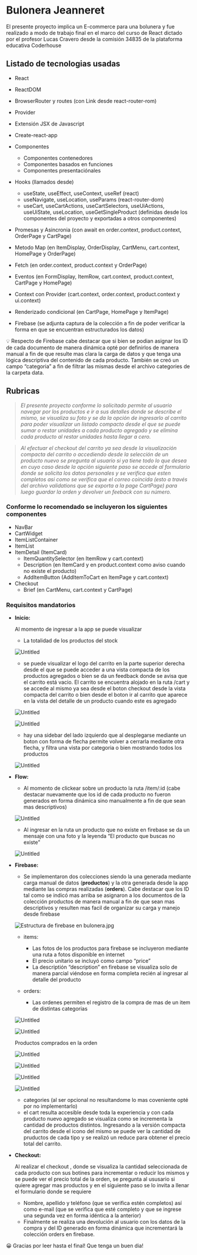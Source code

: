 # Bulonera Jeanneret

El presente proyecto implica un E-commerce para una bolunera y fue realizado a modo de trabajo final en el marco del curso de React dictado por el profesor Lucas Cravero desde la comisión 34835 de la plataforma educativa Coderhouse

## Listado de tecnologias usadas

- React
- ReactDOM
- BrowserRouter y routes (con Link desde react-router-rom)
- Provider
- Extensión JSX de Javascript
- Create-react-app
- Componentes
    - Componentes contenedores
    - Componentes basados en funciones
    - Componentes presentaciónales
    
- Hooks (llamados desde)
    - useState, useEffect, useContext, useRef (react)
    - useNavigate, useLocation, useParams (react-router-dom)
    - useCart, useCartActions, useCartSelectors, useUiActions, useUiState, useLocation, useGetSingleProduct (definidas desde los componentes del proyecto y exportadas a otros componentes)

- Promesas y Asincronia (con await en order.context, product.context, OrderPage y CartPage)
- Metodo Map (en ItemDisplay, OrderDisplay, CartMenu, cart.context, HomePage y OrderPage)
- Fetch (en order.context, product.context y OrderPage)
- Eventos (en FormDisplay, ItemRow, cart.context, product.context, CartPage y HomePage)
- Context con Provider (cart.context, order.context, product.context y ui.context)
- Renderizado condicional (en CartPage, HomePage y ItemPage)
- Firebase (se adjunta captura de la colección a fin de poder verificar la forma en que se encuentran estructurados los datos)

<aside>
💡 Respecto de Firebase cabe destacar que si bien se podian asignar los ID de cada documento de manera dinámica opté por definirlos de manera manual a fin de que resulte mas clara la carga de datos y que tenga una lógica descriptiva del contenido de cada producto. También se creó un campo “categoria” a fin de filtrar las mismas desde el archivo categories de la carpeta data.

</aside>

## Rubricas

              

> *El presente proyecto conforme lo solicitado permite al usuario navegar por los productos e ir a sus detalles donde se describe el mismo, se visualiza su foto y se da la opción de ingresarlo al carrito para poder visualizar un listado compacto desde el que se puede sumar o restar unidades a cada producto agregado y se elimina cada producto al restar unidades hasta llegar a cero.*
> 

> *Al efectuar el checkout del carrito ya sea desde la visualización compacta del carrito o accediendo desde la selección de un producto nuevo se pregunta al usuario si ya tiene todo lo que desea en cuyo caso desde la opción siguiente paso se accede al formulario donde se solicita los datos personales y se verifica que esten completos asi como se verifica que el correo coincida (esto a través del archivo validations que se exporta a la page CartPage) para luego guardar la orden y devolver un feeback con su número.*
> 

### Conforme lo recomendado se incluyeron los siguientes componentes

- NavBar
- CartWidget
- ItemListContainer
- ItemList
- ItemDetail (ItemCard)
    - ItemQuantitySelector (en ItemRow y cart.context)
    - Description (en ItemCard y en product.context como aviso cuando no existe el producto)
    - AddItemButton (AddItemToCart en ItemPage y cart.context)
- Checkout
    - Brief (en CartMenu, cart.context y CartPage)

### Requisitos mandatorios

- **Inicio:**
    
      
    
    Al momento de ingresar a la app se puede visualizar
    
    - La totalidad de los productos del stock
    
    ![Untitled](./src/img/Untitled%200.png)
    
    - se puede visualizar el logo del carrito en la parte superior derecha desde el que se puede acceder a una vista compacta de los productos agregados o bien se da un feedback donde se avisa que el carrito está vacio. El carrito se encuentra alojado en la ruta /cart y se accede al mismo ya sea desde el boton checkout desde la vista compacta del carrito o bien desde el boton ir al carrito que aparece en la vista del detalle de un producto cuando este es agregado
    
    ![Untitled](./src/img/Untitled%201.png)
    
    ![Untitled](./src/img/Untitled%202.png)
    
    - hay una sidebar del lado izquierdo que al desplegarse mediante un boton con forma de flecha permite volver a cerrarla mediante otra flecha, y filtra una vista por categoria o bien mostrando todos los productos
    
    ![Untitled](./src/img/Untitled%203.png)
    
- **Flow:**
    
    
    - Al momento de clickear sobre un producto la ruta /item/:id (cabe destacar nuevamente que los id de cada producto no fueron generados en forma dinámica sino manualmente a fin de que sean mas descriptivos)
    
    ![Untitled](./src/img/Untitled%204.png)
    
    - Al ingresar en la ruta un producto que no existe en firebase se da un mensaje con una foto y la leyenda “El producto que buscas no existe”
    
     
    
    ![Untitled](./src/img/Untitled%205.png)
    
- **Firebase:**
    - Se implementaron dos colecciones siendo la una generada mediante carga manual de datos (**productos**) y la otra generada desde la app mediante las compras realizadas (**orders**). Cabe destacar que los ID tal como se indicó mas arriba se asignaron a los documentos de la colección productos de manera manual a fin de que sean mas descriptivos y resulten mas facil de organizar su carga y manejo desde firebase
    
    ![Estructura de firebase en bulonera.jpg](./src/img/Untitled%206%20Estructura_de_firebase_en_bulonera.jpg)
    
    - items:
        - Las fotos de los productos para firebase se incluyeron mediante una ruta a fotos disponible en internet
        - El precio unitario se incluyó como campo “price”
        - La descriptión “description” en firebase se visualiza solo de manera parcial viéndose en forma completa recién al ingresar al detalle del producto
        
    - orders:
        - Las ordenes permiten el registro de la compra de mas de un item de distintas categorias
    
    ![Untitled](./src/img/Untitled%206.png)
    
    ![Untitled](./src/img/Untitled%207.png)
    
    Productos comprados en la orden 
    
    ![Untitled](./src/img/Untitled%208.png)
    
    ![Untitled](./src/img/Untitled%209.png)
    
    ![Untitled](./src/img/Untitled%2010.png)
    
    ![Untitled](./src/img/Untitled%2011.png)
    
    - categories (al ser opcional no resultandome lo mas coveniente opté por no implementarlo)
    - el cart resulta accesible desde toda la experiencia y con cada producto nuevo agregado se visualiza como se incrementa la cantidad de productos distintos. Ingresando a la versión compacta del carrito desde el icono del mismo se puede ver la cantidad de pruductos de cada tipo y se realizó un reduce para obtener el precio total del carrito.

- **Checkout:**
    
    
    Al realizar el checkout , donde se visualiza la cantidad seleccionada de cada producto con sus botines para incrementar o reducir los mismos y se puede ver el precio total de la orden, se pregunta al ususario si quiere agregar mas productos y en el siguiente paso se lo invita a llenar el formulario donde se requiere
    
    - Nombre, apellido y teléfono (que se verifica estén completos) así como e-mail (que se verifica que esté completo y que se ingrese una segunda vez en forma idéntica a la anterior)
    - Finalmente se realiza una devolución al usuario con los datos de la compra y del ID generado en forma dinámica que incrementará la colección orders en firebase.

<aside>
😀                            Gracias por leer hasta el final! Que tenga un buen dia!

</aside>